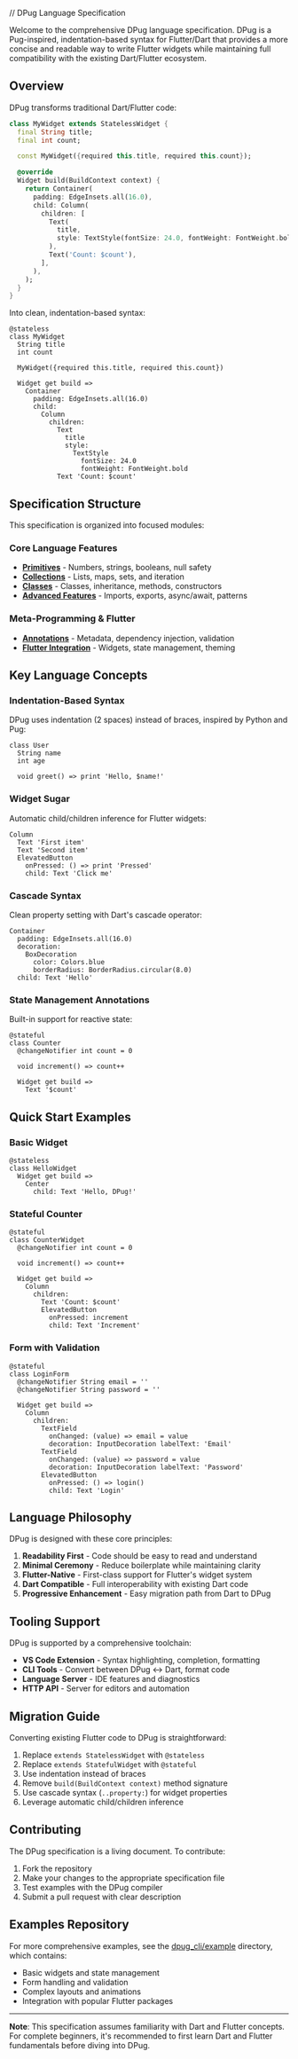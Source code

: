 // DPug Language Specification

Welcome to the comprehensive DPug language specification. DPug is a Pug-inspired, indentation-based syntax for Flutter/Dart that provides a more concise and readable way to write Flutter widgets while maintaining full compatibility with the existing Dart/Flutter ecosystem.

## Overview

DPug transforms traditional Dart/Flutter code:

```dart
class MyWidget extends StatelessWidget {
  final String title;
  final int count;

  const MyWidget({required this.title, required this.count});

  @override
  Widget build(BuildContext context) {
    return Container(
      padding: EdgeInsets.all(16.0),
      child: Column(
        children: [
          Text(
            title,
            style: TextStyle(fontSize: 24.0, fontWeight: FontWeight.bold),
          ),
          Text('Count: $count'),
        ],
      ),
    );
  }
}
```

Into clean, indentation-based syntax:

```dpug
@stateless
class MyWidget
  String title
  int count

  MyWidget({required this.title, required this.count})

  Widget get build =>
    Container
      padding: EdgeInsets.all(16.0)
      child:
        Column
          children:
            Text
              title
              style:
                TextStyle
                  fontSize: 24.0
                  fontWeight: FontWeight.bold
            Text 'Count: $count'
```

## Specification Structure

This specification is organized into focused modules:

### Core Language Features

- **[Primitives](./dpug_primitives.md)** - Numbers, strings, booleans, null safety
- **[Collections](./dpug_collections.md)** - Lists, maps, sets, and iteration
- **[Classes](./dpug_classes.md)** - Classes, inheritance, methods, constructors
- **[Advanced Features](./dpug_advanced.md)** - Imports, exports, async/await, patterns

### Meta-Programming & Flutter

- **[Annotations](./dpug_annotations.md)** - Metadata, dependency injection, validation
- **[Flutter Integration](./dpug_flutter.md)** - Widgets, state management, theming

## Key Language Concepts

### Indentation-Based Syntax

DPug uses indentation (2 spaces) instead of braces, inspired by Python and Pug:

```dpug
class User
  String name
  int age

  void greet() => print 'Hello, $name!'
```

### Widget Sugar

Automatic child/children inference for Flutter widgets:

```dpug
Column
  Text 'First item'
  Text 'Second item'
  ElevatedButton
    onPressed: () => print 'Pressed'
    child: Text 'Click me'
```

### Cascade Syntax

Clean property setting with Dart's cascade operator:

```dpug
Container
  padding: EdgeInsets.all(16.0)
  decoration:
    BoxDecoration
      color: Colors.blue
      borderRadius: BorderRadius.circular(8.0)
  child: Text 'Hello'
```

### State Management Annotations

Built-in support for reactive state:

```dpug
@stateful
class Counter
  @changeNotifier int count = 0

  void increment() => count++

  Widget get build =>
    Text '$count'
```

## Quick Start Examples

### Basic Widget

```dpug
@stateless
class HelloWidget
  Widget get build =>
    Center
      child: Text 'Hello, DPug!'
```

### Stateful Counter

```dpug
@stateful
class CounterWidget
  @changeNotifier int count = 0

  void increment() => count++

  Widget get build =>
    Column
      children:
        Text 'Count: $count'
        ElevatedButton
          onPressed: increment
          child: Text 'Increment'
```

### Form with Validation

```dpug
@stateful
class LoginForm
  @changeNotifier String email = ''
  @changeNotifier String password = ''

  Widget get build =>
    Column
      children:
        TextField
          onChanged: (value) => email = value
          decoration: InputDecoration labelText: 'Email'
        TextField
          onChanged: (value) => password = value
          decoration: InputDecoration labelText: 'Password'
        ElevatedButton
          onPressed: () => login()
          child: Text 'Login'
```

## Language Philosophy

DPug is designed with these core principles:

1. **Readability First** - Code should be easy to read and understand
2. **Minimal Ceremony** - Reduce boilerplate while maintaining clarity
3. **Flutter-Native** - First-class support for Flutter's widget system
4. **Dart Compatible** - Full interoperability with existing Dart code
5. **Progressive Enhancement** - Easy migration path from Dart to DPug

## Tooling Support

DPug is supported by a comprehensive toolchain:

- **VS Code Extension** - Syntax highlighting, completion, formatting
- **CLI Tools** - Convert between DPug ↔ Dart, format code
- **Language Server** - IDE features and diagnostics
- **HTTP API** - Server for editors and automation

## Migration Guide

Converting existing Flutter code to DPug is straightforward:

1. Replace `extends StatelessWidget` with `@stateless`
2. Replace `extends StatefulWidget` with `@stateful`
3. Use indentation instead of braces
4. Remove `build(BuildContext context)` method signature
5. Use cascade syntax (`..property:`) for widget properties
6. Leverage automatic child/children inference

## Contributing

The DPug specification is a living document. To contribute:

1. Fork the repository
2. Make your changes to the appropriate specification file
3. Test examples with the DPug compiler
4. Submit a pull request with clear description

## Examples Repository

For more comprehensive examples, see the [dpug_cli/example](../dpug_cli/example/) directory, which contains:

- Basic widgets and state management
- Form handling and validation
- Complex layouts and animations
- Integration with popular Flutter packages

---

**Note**: This specification assumes familiarity with Dart and Flutter concepts. For complete beginners, it's recommended to first learn Dart and Flutter fundamentals before diving into DPug.
